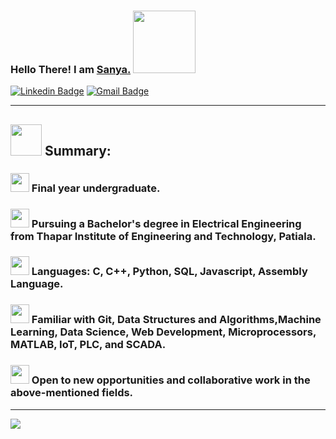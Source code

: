 ### Hello There! I am <a href="www.sanyakumari.me"> Sanya.</a> <img src="https://media.giphy.com/media/eNotYhz6gsoNBUzsUa/giphy.gif" width="100">



[![Linkedin Badge](https://img.shields.io/badge/-sanyathisside-blue?style=flat-square&logo=Linkedin&logoColor=white&link=https://www.linkedin.com/in/sanyathisside)](https://www.linkedin.com/in/sanyathisside/)
[![Gmail Badge](https://img.shields.io/badge/-1701sanya@gmail.com-c14438?style=flat-square&logo=Gmail&logoColor=white&link=mailto:1701sanya@gmail.com)](mailto:1701sanya@gmail.com)




<hr/>

## <img src="https://media.giphy.com/media/du3J3cXyzhj75IOgvA/giphy.gif" width="50"> Summary:

### <img src="https://media.giphy.com/media/lPAXUzSS1PlwgH53oz/giphy.gif" width="30"> Final year undergraduate.

### <img src="https://media.giphy.com/media/WrId87Fg6pEFFO46iQ/giphy.gif" width="30"> Pursuing a Bachelor's degree in Electrical Engineering from Thapar Institute of Engineering and Technology, Patiala. 

### <img src="https://media.giphy.com/media/cIn5fTcjnKhStIeAef/giphy.gif" width="30"> Languages: C, C++, Python, SQL, Javascript, Assembly Language.

### <img src="https://media.giphy.com/media/eGx2WjCngw3Iq9gd6k/giphy.gif" width="30"> Familiar with Git, Data Structures and Algorithms,Machine Learning, Data Science, Web Development, Microprocessors, MATLAB, IoT, PLC, and SCADA.


### <img src="https://media.giphy.com/media/ekdrkc4RgB3elF8e7t/giphy.gif" width="30"> Open to new opportunities and collaborative work in the above-mentioned fields.

<hr/>

![](https://github-readme-stats.vercel.app/api?username=sanya2508&show_icons=true)
